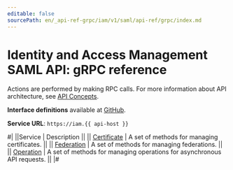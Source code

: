 ```yaml
---
editable: false
sourcePath: en/_api-ref-grpc/iam/v1/saml/api-ref/grpc/index.md
---
```


# Identity and Access Management SAML API: gRPC reference

Actions are performed by making RPC calls. For more information about API architecture, see [API Concepts](/docs/api-design-guide/).

**Interface definitions** available at [GitHub](https://github.com/yandex-cloud/cloudapi/tree/master/yandex/cloud/iam/v1/saml).

**Service URL**: `https://iam.{{ api-host }}`

#|
||Service | Description ||
|| [Certificate](Certificate/index.md) | A set of methods for managing certificates. ||
|| [Federation](Federation/index.md) | A set of methods for managing federations. ||
|| [Operation](Operation/index.md) | A set of methods for managing operations for asynchronous API requests. ||
|#